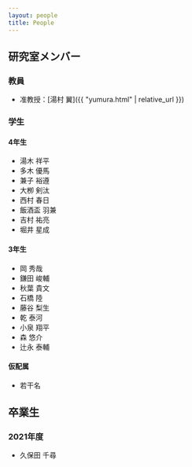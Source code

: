 ```yaml
---
layout: people
title: People
---
```


## 研究室メンバー
### 教員
- 准教授：[湯村 翼]({{ "yumura.html" | relative_url }})

### 学生
#### 4年生
- 湯木 祥平
- 多木 優馬
- 兼子 裕遵
- 大栁 剣汰
- 西村 春日
- 飯酒盃 羽兼
- 吉村 祐亮
- 堀井 星成

#### 3年生
- 岡 秀哉
- 鎌田 峻輔
- 秋葉 貴文
- 石橋 陸
- 藤谷 梨生
- 乾 泰河
- 小泉 翔平
- 森 悠介
- 辻永 泰輔

#### 仮配属
- 若干名

## 卒業生
### 2021年度
- 久保田 千尋
